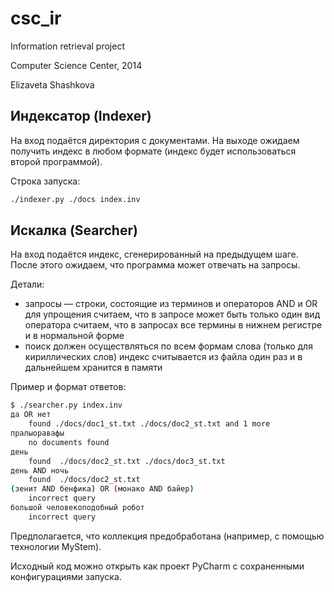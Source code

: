 csc_ir
======


Information retrieval project

Computer Science Center, 2014

Elizaveta Shashkova 

Индексатор (Indexer)
-----------

На вход подаётся директория с документами. На выходе ожидаем получить индекс в любом формате (индекс будет использоваться второй программой).

Cтрока запуска: 
```sh
./indexer.py ./docs index.inv
```

Искалка (Searcher)
-----------
На вход подаётся индекс, сгенерированный на предыдущем шаге. После этого ожидаем, что программа может отвечать на запросы. 

Детали:
 * запросы — строки, состоящие из терминов и операторов AND и OR
для упрощения считаем, что в запросе может быть только один вид оператора
считаем, что в запросах все термины в нижнем регистре и в нормальной форме
 * поиск должен осуществляться по всем формам слова (только для кириллических слов)
индекс считывается из файла один раз и в дальнейшем хранится в памяти

Пример и формат ответов:

```sh
$ ./searcher.py index.inv
да OR нет
    found ./docs/doc1_st.txt ./docs/doc2_st.txt and 1 more
пралыоравафы
    no documents found
день
    found  ./docs/doc2_st.txt ./docs/doc3_st.txt
день AND ночь
    found  ./docs/doc2_st.txt
(зенит AND бенфика) OR (монако AND байер)
    incorrect query
большой человекоподобный робот
    incorrect query
```

Предполагается, что коллекция предобработана (например, с помощью технологии MyStem).

Исходный код можно открыть как проект PyCharm с сохраненными конфигурациями запуска.

